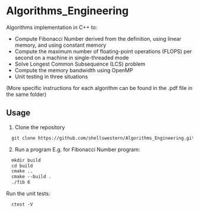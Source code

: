 # Algorithms_Engineering
Algorithms implementation in C++ to:

* Compute Fibonacci Number derived from the definition, using linear memory, and using constant memory 
* Compute the maximum number of floating-point operations (FLOPS) per second on a machine in single-threaded mode
* Solve Longest Common Subsequence (LCS) problem 
* Compute the memory bandwidth using OpenMP
* Unit testing in three situations

(More specific instructions for each algorithm can be found in the .pdf file in the same folder)

## Usage
1. Clone the repository
```markdown
  git clone https://github.com/shellswestern/Algorithms_Engineering.git
```
2. Run a program 
E.g. for Fibonacci Number program:
```markdown
  mkdir build
  cd build
  cmake ..
  cmake --build .
  ./fib 6
```
Run the unit tests:
```markdown
  ctest -V
```
